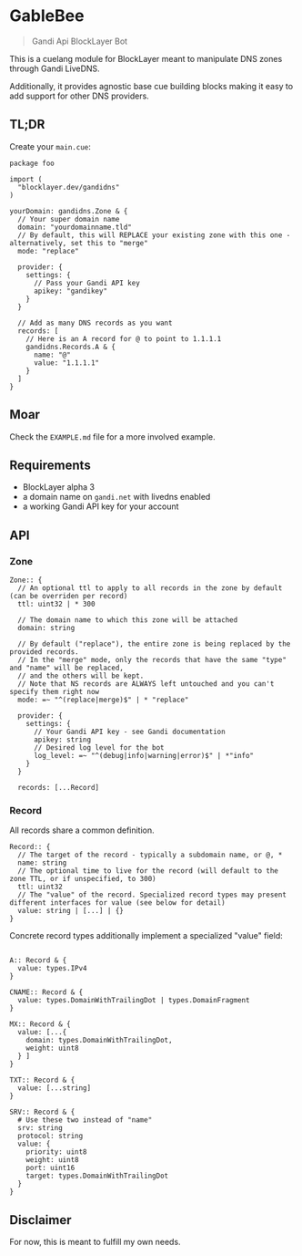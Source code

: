 # GableBee

> Gandi Api BlockLayer Bot

This is a cuelang module for BlockLayer meant to manipulate DNS zones through Gandi LiveDNS.

Additionally, it provides agnostic base cue building blocks making it easy to add support for other DNS providers.

## TL;DR

Create your `main.cue`:

```
package foo

import (    
  "blocklayer.dev/gandidns"
)

yourDomain: gandidns.Zone & {
  // Your super domain name
  domain: "yourdomainname.tld"
  // By default, this will REPLACE your existing zone with this one - alternatively, set this to "merge"
  mode: "replace"

  provider: {
    settings: {
      // Pass your Gandi API key
      apikey: "gandikey"
    }
  }

  // Add as many DNS records as you want
  records: [
    // Here is an A record for @ to point to 1.1.1.1
    gandidns.Records.A & {
      name: "@"
      value: "1.1.1.1"
    }
  ]
}
```

## Moar

Check the `EXAMPLE.md` file for a more involved example.

## Requirements

 * BlockLayer alpha 3
 * a domain name on `gandi.net` with livedns enabled
 * a working Gandi API key for your account

## API

### Zone

```
Zone:: {
  // An optional ttl to apply to all records in the zone by default (can be overriden per record)
  ttl: uint32 | * 300

  // The domain name to which this zone will be attached
  domain: string

  // By default ("replace"), the entire zone is being replaced by the provided records.
  // In the "merge" mode, only the records that have the same "type" and "name" will be replaced,
  // and the others will be kept.
  // Note that NS records are ALWAYS left untouched and you can't specify them right now
  mode: =~ "^(replace|merge)$" | * "replace"

  provider: {
    settings: {
      // Your Gandi API key - see Gandi documentation
      apikey: string
      // Desired log level for the bot
      log_level: =~ "^(debug|info|warning|error)$" | *"info"
    }
  }

  records: [...Record]
```

### Record

All records share a common definition.

```
Record:: {
  // The target of the record - typically a subdomain name, or @, *
  name: string
  // The optional time to live for the record (will default to the zone TTL, or if unspecified, to 300)
  ttl: uint32
  // The "value" of the record. Specialized record types may present different interfaces for value (see below for detail)
  value: string | [...] | {}
}
```

Concrete record types additionally implement a specialized "value" field:
```

A:: Record & {
  value: types.IPv4
}

CNAME:: Record & {
  value: types.DomainWithTrailingDot | types.DomainFragment
}

MX:: Record & {
  value: [...{
    domain: types.DomainWithTrailingDot,
    weight: uint8
  } ]
}

TXT:: Record & {
  value: [...string]
}

SRV:: Record & {
  # Use these two instead of "name"
  srv: string
  protocol: string
  value: {
    priority: uint8
    weight: uint8
    port: uint16
    target: types.DomainWithTrailingDot
  }
}
```

## Disclaimer

For now, this is meant to fulfill my own needs.
